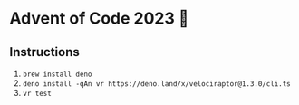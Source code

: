 # Advent of Code 2023 🦕

## Instructions

1. `brew install deno`
2. `deno install -qAn vr https://deno.land/x/velociraptor@1.3.0/cli.ts`
3. `vr test`
